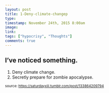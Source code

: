 ```yaml
---
layout: post
title: 1-Deny-climate-changep
type: 
timestamp: November 24th, 2015 8:00am
image: 
link: 
tags: ["hypocrisy", "Thoughts"]
comments: true
---
```

## I’ve noticed something. ##
1. Deny climate change.
2. Secretly prepare for zombie apocalypse.
  
<small>source: https://saturdayxiii.tumblr.com/post/133864209794</small>